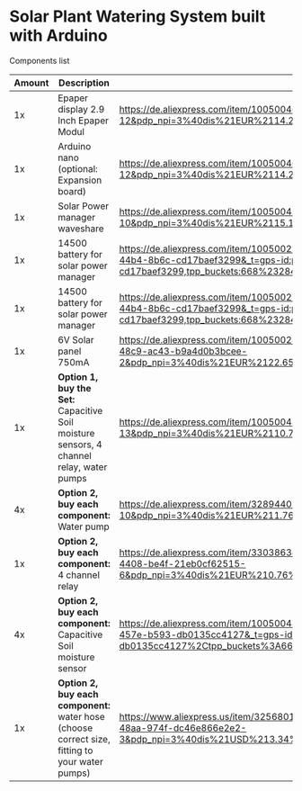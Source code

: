 # Solar Plant Watering System built with Arduino


Components list

| Amount | Description | Link |
| ----------- | ----------- | ----------- |
|1x|Epaper display 2.9 Inch Epaper Modul | https://de.aliexpress.com/item/1005004617824133.html?spm=a2g0o.productlist.main.25.45a93583sWOFOR&algo_pvid=42e690ac-add2-4249-b54f-315f9d26e110&algo_exp_id=42e690ac-add2-4249-b54f-315f9d26e110-12&pdp_npi=3%40dis%21EUR%2114.26%2111.55%21%21%21%21%21%40214528be16851114736163576d076c%2112000029851036446%21sea%21DE%210&curPageLogUid=v2SHIqHgEITO |
|1x|Arduino nano (optional: Expansion board)| https://de.aliexpress.com/item/1005004617824133.html?spm=a2g0o.productlist.main.25.45a93583sWOFOR&algo_pvid=42e690ac-add2-4249-b54f-315f9d26e110&algo_exp_id=42e690ac-add2-4249-b54f-315f9d26e110-12&pdp_npi=3%40dis%21EUR%2114.26%2111.55%21%21%21%21%21%40214528be16851114736163576d076c%2112000029851036446%21sea%21DE%210&curPageLogUid=v2SHIqHgEITO |
|1x|Solar Power manager waveshare| https://de.aliexpress.com/item/1005004502446555.html?spm=a2g0o.productlist.main.19.17d5633aKWl372&algo_pvid=c2e7cacf-30be-4a57-a757-63fa3489572f&algo_exp_id=c2e7cacf-30be-4a57-a757-63fa3489572f-10&pdp_npi=3%40dis%21EUR%2115.18%218.33%21%21%21%21%21%40214528be16851729245793920d076c%2112000029388612265%21sea%21DE%210&curPageLogUid=el5HMSAH0Aup |
|1x|14500 battery for solar power manager| https://de.aliexpress.com/item/1005002166104063.html?spm=a2g0o.detail.1000014.23.71c068f74b5cLz&gps-id=pcDetailBottomMoreOtherSeller&scm=1007.40000.333918.0&scm_id=1007.40000.333918.0&scm-url=1007.40000.333918.0&pvid=6bcdfb38-1ff9-44b4-8b6c-cd17baef3299&_t=gps-id:pcDetailBottomMoreOtherSeller,scm-url:1007.40000.333918.0,pvid:6bcdfb38-1ff9-44b4-8b6c-cd17baef3299,tpp_buckets:668%232846%238109%23263&pdp_npi=3%40dis%21EUR%216.08%213.95%21%21%21%21%21%40211b444316851728897492146eb223%2112000018922784583%21rec%21DE%21 |
|1x|14500 battery for solar power manager| https://de.aliexpress.com/item/1005002166104063.html?spm=a2g0o.detail.1000014.23.71c068f74b5cLz&gps-id=pcDetailBottomMoreOtherSeller&scm=1007.40000.333918.0&scm_id=1007.40000.333918.0&scm-url=1007.40000.333918.0&pvid=6bcdfb38-1ff9-44b4-8b6c-cd17baef3299&_t=gps-id:pcDetailBottomMoreOtherSeller,scm-url:1007.40000.333918.0,pvid:6bcdfb38-1ff9-44b4-8b6c-cd17baef3299,tpp_buckets:668%232846%238109%23263&pdp_npi=3%40dis%21EUR%216.08%213.95%21%21%21%21%21%40211b444316851728897492146eb223%2112000018922784583%21rec%21DE%21 |
|1x|6V Solar panel 750mA| https://de.aliexpress.com/item/1005002326120433.html?spm=a2g0o.productlist.main.5.294865e3Ikzwh6&algo_pvid=0749a7e9-d580-48c9-ac43-b9a4d0b3bcee&aem_p4p_detail=202305270032387898518033595280006144314&algo_exp_id=0749a7e9-d580-48c9-ac43-b9a4d0b3bcee-2&pdp_npi=3%40dis%21EUR%2122.65%2112.23%21%21%21%21%21%402100baf316851727584552571d0774%2112000020099392681%21sea%21DE%210&curPageLogUid=rJUDsyZp85wA&p4p_pvid=202305270032387898518033595280006144314_3 |
|1x|**Option 1, buy the Set:** Capacitive Soil moisture sensors, 4 channel relay, water pumps | https://de.aliexpress.com/item/1005004883806299.html?spm=a2g0o.productlist.main.27.3b8829d56UTQhi&algo_pvid=865e5dc3-f460-4a22-9787-9240f20d9357&algo_exp_id=865e5dc3-f460-4a22-9787-9240f20d9357-13&pdp_npi=3%40dis%21EUR%2110.73%217.51%21%21%21%21%21%402100bfe316851115430548249d0745%2112000030882674489%21sea%21DE%210&curPageLogUid=EVobKUv7Xypc |
|4x|**Option 2, buy each component:** Water pump | https://de.aliexpress.com/item/32894401053.html?spm=a2g0o.productlist.main.21.60b4171ce6FAyb&algo_pvid=0bb46303-e11b-48ae-aadc-16a070d131aa&algo_exp_id=0bb46303-e11b-48ae-aadc-16a070d131aa-10&pdp_npi=3%40dis%21EUR%211.76%211.67%21%21%21%21%21%402100b77316851730343803536d0753%2165766185249%21sea%21DE%210&curPageLogUid=qzupIT60mWhW |
|1x|**Option 2, buy each component:** 4 channel relay| https://de.aliexpress.com/item/33038634587.html?spm=a2g0o.productlist.main.13.762c3c60Sbo6Co&algo_pvid=7dd58c14-edd9-4408-be4f-21eb0cf62515&aem_p4p_detail=202305270032151741749160589240006230843&algo_exp_id=7dd58c14-edd9-4408-be4f-21eb0cf62515-6&pdp_npi=3%40dis%21EUR%210.76%210.69%21%21%21%21%21%402100b78b16851727356672811d07b2%2167329513675%21sea%21DE%210&curPageLogUid=7ssF3zmyVYZS&p4p_pvid=202305270032151741749160589240006230843_7 |
|4x|**Option 2, buy each component:** Capacitive Soil moisture sensor | https://de.aliexpress.com/item/1005004819365767.html?spm=a2g0o.detail.1000060.2.65912456LkKou6&gps-id=pcDetailBottomMoreThisSeller&scm=1007.13339.291025.0&scm_id=1007.13339.291025.0&scm-url=1007.13339.291025.0&pvid=a3ebdfe6-69e3-457e-b593-db0135cc4127&_t=gps-id%3ApcDetailBottomMoreThisSeller%2Cscm-url%3A1007.13339.291025.0%2Cpvid%3Aa3ebdfe6-69e3-457e-b593-db0135cc4127%2Ctpp_buckets%3A668%232846%238109%231935&pdp_npi=3%40dis%21EUR%210.75%210.52%21%21%21%21%21%40211b444316851726957077122eb223%2112000030608627682%21rec%21DE%21&gatewayAdapt=glo2deu |
|1x|**Option 2, buy each component:** water hose (choose correct size, fitting to your water pumps) | https://www.aliexpress.us/item/3256801690287960.html?spm=a2g0o.productlist.main.7.a7147cd5bh4fnB&algo_pvid=7f28ff01-e44f-48aa-974f-dc46e866e2e2&aem_p4p_detail=202305310403221389360746435530000161482&algo_exp_id=7f28ff01-e44f-48aa-974f-dc46e866e2e2-3&pdp_npi=3%40dis%21USD%213.34%212.84%21%21%21%21%21%402100bbf516855310028117969d0745%2112000032540955678%21sea%21US%210&curPageLogUid=3xzFwCqp4QUj&p4p_pvid=202305310403221389360746435530000161482_4 |
